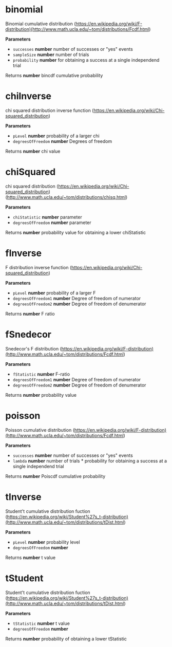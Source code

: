 # binomial

Binomial cumulative distribution (<https://en.wikipedia.org/wiki/F-distribution)(http://www.math.ucla.edu/~tom/distributions/Fcdf.html>)

**Parameters**

-   `successes` **number** number of successes or "yes" events
-   `sampleSize` **number** number of trials
-   `probability` **number** for obtaining a success at a single independend trial

Returns **number** bincdf cumulative probability

# chiInverse

chi squared distribution inverse function (<https://en.wikipedia.org/wiki/Chi-squared_distribution>)

**Parameters**

-   `pLevel` **number** probability of a larger chi
-   `degreesOfFreedom` **number** Degrees of freedom

Returns **number** chi value

# chiSquared

chi squared  distribution (<https://en.wikipedia.org/wiki/Chi-squared_distribution>)
(<http://www.math.ucla.edu/~tom/distributions/chisq.html>)

**Parameters**

-   `chiStatistic` **number** parameter
-   `degreesOfFreedom` **number** parameter

Returns **number** probability value for obtaining a lower chiStatistic

# fInverse

F distribution inverse function (<https://en.wikipedia.org/wiki/Chi-squared_distribution>)

**Parameters**

-   `pLevel` **number** probability of a larger F
-   `degreesOfFreedom1` **number** Degree of freedom of numerator
-   `degreesOfFreedom2` **number** Degree of freedom of denumerator

Returns **number** F ratio

# fSnedecor

Snedecor's F distribution (<https://en.wikipedia.org/wiki/F-distribution)(http://www.math.ucla.edu/~tom/distributions/Fcdf.html>)

**Parameters**

-   `fStatistic` **number** F-ratio
-   `degreesOfFreedom1` **number** Degree of freedom of numerator
-   `degreesOfFreedom2` **number** Degree of freedom of denumerator

Returns **number** probability value

# poisson

Poisson cumulative distribution (<https://en.wikipedia.org/wiki/F-distribution)(http://www.math.ucla.edu/~tom/distributions/Fcdf.html>)

**Parameters**

-   `successes` **number** number of successes or "yes" events
-   `lambda` **number** number of trials * probability for obtaining a success at a single independend trial

Returns **number** Poiscdf cumulative probability

# tInverse

Student't cumulative distribution fuction (<https://en.wikipedia.org/wiki/Student%27s_t-distribution)(http://www.math.ucla.edu/~tom/distributions/tDist.html>)

**Parameters**

-   `pLevel` **number** probability level
-   `degreesOfFreedom` **number** 

Returns **number** t value

# tStudent

Student't cumulative distribution fuction (<https://en.wikipedia.org/wiki/Student%27s_t-distribution)(http://www.math.ucla.edu/~tom/distributions/tDist.html>)

**Parameters**

-   `tStatistic` **number** t value
-   `degreesOfFreedom` **number** 

Returns **number** probability of obtaining a lower tStatistic
